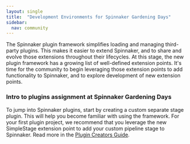 ```yaml
---
layout: single
title:  "Development Environments for Spinnaker Gardening Days"
sidebar:
  nav: community
---
```

The Spinnaker plugin framework simplifies loading and managing third-party plugins. This makes it easier to extend Spinnaker, and to share and evolve those extensions throughout their lifecycles. At this stage, the new plugin framework has a growing list of well-defined extension points. It's time for the community to begin leveraging those extension points to add functionality to Spinnaker, and to explore development of new extension points.

### Intro to plugins assignment at Spinnaker Gardening Days

To jump into Spinnaker plugins, start by creating a custom separate stage plugin. This will help you become familiar with using the framework. For your first plugin project, we recommend that you leverage the new SimpleStage extension point to add your custom pipeline stage to Spinnaker. Read more in the [Plugin Creators Guide](https://www.spinnaker.io/guides/developer/plugin-creators/).
